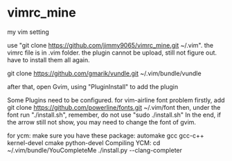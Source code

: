# vimrc_mine

my vim setting

use "git clone https://github.com/jimmy9065/vimrc_mine.git ~/.vim". the vimrc file is in .vim folder.
the plugin cannot be upload, still not figure out. have to install them all again.

git clone https://github.com/gmarik/vundle.git ~/.vim/bundle/vundle

after that, open Gvim, using "PluginInstall" to add the plugin

Some Plugins need to be configured.
for vim-airline font problem
  firstly, add git clone https://github.com/powerline/fonts.git ~/.vim/font
  then, under the font run "./install.sh", remember, do not use "sudo ./install.sh"
  In the end, if the arrow still not show, you may need to change the font of gvim. 

for ycm:
  make sure you have these package: automake gcc gcc-c++ kernel-devel cmake python-devel
  Compiling YCM:
  cd ~/.vim/bundle/YouCompleteMe
  ./install.py --clang-completer
